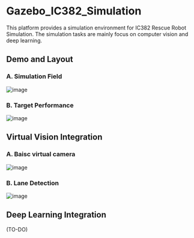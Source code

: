 # Gazebo_IC382_Simulation
This platform provides a simulation environment for IC382 Rescue Robot Simulation. The simulation tasks are mainly focus on computer vision and deep learning.


**Demo and Layout**
---------------------------
### A. Simulation Field
![image](https://github.com/vincent51689453/Gazebo_IC382_Simulation/blob/master/git_image/demo_layout.png)

### B. Target Performance
![image](https://github.com/vincent51689453/Gazebo_IC382_Simulation/blob/master/git_image/demo_gazebo_sim.gif)

**Virtual Vision Integration**
---------------------------
### A. Baisc virtual camera 
![image](https://github.com/vincent51689453/Gazebo_IC382_Simulation/blob/master/git_image/opencv_camera.png)

### B. Lane Detection
![image](https://github.com/vincent51689453/Gazebo_IC382_Simulation/blob/master/git_image/cv2_lane_detector.png)



**Deep Learning Integration**
---------------------------
(TO-DO)


